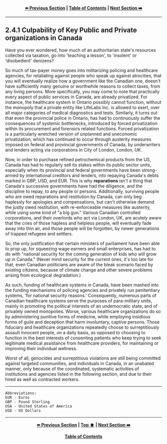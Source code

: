 <div align="center">
  
  **[:arrow_left: Previous Section][Prev] | [Table of Contents][TOC] | [Next Section :arrow_right:][Next]**
  
  [Prev]: ./02-4.md
  [Next]: ./02-4-1-1.md
  [TOC]: ./README.md#table-of-contents
  
</div>

---

## 2.4.1 Culpability of Key Public and Private organizations in Canada

Have you ever wondered, how much of an authoritarian state's resources collected via taxation, go into 'teaching a lesson', to 'insolent' or 'disobedient' denizens? 

So much of tax-payer money goes into militarizing policing and healthcare agencies, for retaliating against people who speak up against atrocities, that you will eventually realize how a government like the Canadian one, doesn't have sufficiently many genuine or worthwhile reasons to collect taxes, from any living persons. More specifically, you may come to note that practically every aspect of public services in Canada, are already privatized. For instance, the healthcare system in Ontario possibly cannot function, without the monopoly that a private entity like LifeLabs Inc. is allowed to exert, over all major categories of medical diagnostics and tests. Similarly, it turns out that even the provincial police in Ontario, has had to continuously suffer the consequences of systemic bottlenecks, introduced by forced privatization within its procurement and forensics related functions. Forced privatization is a particularly wretched version of unplanned and uneconomic privatization, which has continued to occur through austerity measures imposed on federal and provincial governments of Canada, by underwriters and lenders acting via corporations in City of London, London, UK.  

Now, in order to purchase refined petrochemical products from the US, Canada has had to regularly sell its stakes within its public sector units, especially when its provincial and federal governments have been strong-armed by international creditors and lenders, into repaying Canada's debts marked in GBP, USD, and EUR. This is why **reparations** isn't a thing that Canada's successive governments have had the diligence, and the discipline to repay, to any people or persons. Additionally, surviving people who are owed reparations and restitution by Canada, can only beg haplessly for apologies and compensations, but can't otherwise demand the justly owed restitution, with re-enforceable measures like austerity, while using some kind of "a big gun." Various Canadian controlled corporations, and their overlords who act via London, UK, are acutely aware that the cries of those hapless and helpless people, will eventually fade away into thin air, and those people will be forgotten, by newer generations of trapped refugees and settlers. 

So, the only justification that certain ministers of parliament have been able to prop up, for squeezing wage earners and small enterprises, has had to do with "national security for the coming generation of kids who will grow up in Canada." (Never mind security for the current ones, it's too late for that, even Canadian politicians are aware of the bleak scenario faced by existing citizens, because of climate change and other severe problems arising from ecological degradation.)  

As such, funding of healthcare systems in Canada, have been mashed into the funding mechanisms of policing agencies and privately run penitentiary systems, 'for national security reasons.' Consequently, numerous parts of Canadian healthcare systems serve the purposes of para-military units, mainly in promoting the political interests of an undemocratic state, and of privately owned monopolies. Worse, various healthcare organizations do so by administering punitive forms of medicine, while employing insidious forms of guile and deception that harm involuntary, captive persons. Those fiduciary and healthcare organizations repeatedly choose to surreptitiously assault innocent people, on a daily basis, as opposed to choosing to function in the best interests of consenting patients who keep trying to seek legitimate medical assistance from healthcare providers, for maintaining or improving their individual wellness.  

Worst of all, genocides and surreptitious violations are still being committed against targeted communities, and individuals in Canada, in an unabated manner, only because of the coordinated, systematic activities of institutions and agencies listed in the following section, and due to their hired as well as contracted workers. 

---

```
Abbreviations:
EUR - Euros
GBP - Pound Sterling
USA - United States of America 
USD - US Dollars

```

---
<div align="center">
  
  **[:arrow_left: Previous Section][Prev] | [Top :arrow_up:][Top] | [Next Section :arrow_right:][Next]** 
  
  **[Table of Contents][TOC]**

  [Prev]: ./02-4.md
  [Top]: ./02-4-1.md#241-culpability-of-key-public-and-private-organizations-in-canada
  [Next]: ./02-4-1-1.md
  [TOC]: ./README.md#table-of-contents
  
</div>